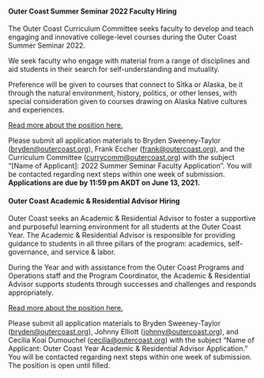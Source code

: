 #### Outer Coast Summer Seminar 2022 Faculty Hiring

The Outer Coast Curriculum Committee seeks faculty to develop and teach engaging and innovative college-level courses during the Outer Coast Summer Seminar 2022.

We seek faculty who engage with material from a range of disciplines and aid students in their search for self-understanding and mutuality. 

Preference will be given to courses that connect to Sitka or Alaska, be it through the natural environment, history, politics, or other lenses, with special consideration given to courses drawing on Alaska Native cultures and experiences.

[Read more about the position here.](https://docs.google.com/document/d/1PKxAsEd7LA7E6aZH2WFprm3nTwGQK9zHKothTQVZysk/edit?usp=sharing)

Please submit all application materials to Bryden Sweeney-Taylor (bryden@outercoast.org), Frank Eccher (frank@outercoast.org), and the Curriculum Committee (currycomm@outercoast.org) with the subject “[Name of Applicant]: 2022 Summer Seminar Faculty Application”. You will be contacted regarding next steps within one week of submission. **Applications are due by 11:59 pm AKDT on June 13, 2021.**

#### Outer Coast Academic & Residential Advisor Hiring

Outer Coast seeks an Academic & Residential Advisor to foster a supportive and purposeful learning environment for all students at the Outer Coast Year. The Academic & Residential Advisor is responsible for providing guidance to students in all three pillars of the program: academics, self-governance, and service & labor. 

During the Year and with assistance from the Outer Coast Programs and Operations staff and the Program Coordinator, the Academic & Residential Advisor supports students through successes and challenges and responds appropriately. 

[Read more about the position here.](https://docs.google.com/document/d/1EdEnjYTH2Ykm8Vp1-Zi7heVbiclod2gDXgxLUyxYy3k/edit?usp=sharing)

Please submit all application materials to Bryden Sweeney-Taylor (bryden@outercoast.org), Johnny Elliott (johnny@outercoast.org), and Cecilia Koai Dumouchel (cecilia@outercoast.org) with the subject “Name of Applicant: Outer Coast Year Academic & Residential Advisor Application.” You will be contacted regarding next steps within one week of submission. The position is open until filled.
